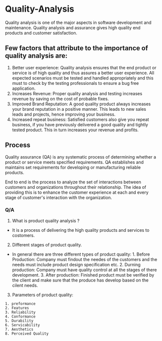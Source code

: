 # Quality-Analysis

Quality analysis is one of the major aspects in software development and maintenance. Quality analysis and assurance gives high quality end products and customer satisfaction.

## Few factors that attribute to the importance of quality analysis are:

1. Better user experience: Quality analysis ensures that the end product or service is of high quality and thus assures a better user experience. All expected scenarios must be tested and handled appropriately and this must to check by the testing professionals to ensure a bug free application.
2. Increases Revenue: Proper quality analysis and testing increases revenue by saving on the cost of probable fixes.
3. Improved Brand Reputation: A good quality product always increases your brand reputation in a positive manner. This leads to new sales leads and projects, hence improving your business.
4. Increased repeat business: Satisfied customers also give you repeat business, if you have previously delivered a good quality and tightly tested product. This in turn increases your revenue and profits.

## Process 

Quality assurance (QA) is any systematic process of determining whether a product or service meets specified requirements. QA establishes and maintains set requirements for developing or manufacturing reliable products.

End to end is the process to analyze the set of interactions between customers and organizations throughout their relationship. The idea of providing this is to enhance the customer experience at each and every stage of customer's interaction with the organization.


### Q/A

1. What is product quality analysis ?
* It is a process of delivering the high quality products and services to costomers.

2. Different stages of product quality.
* In general there are three different types of product quality:
        1. Before Production: Company must findout the needes of the customers and the needs must include product design specification etc.
        2. Durning production: Company must have quality control at all the stages of there development.
        3. After production: Finished product must be verified by the client and make sure that the produce has develop based on the cilent needs.

3. Parameters of product quality:
```
1. preformance
2. Features
3. Reliability
4. Conformance
5. Durability
6. Servicability
7. Aesthetics
8. Perceived Quality
```

